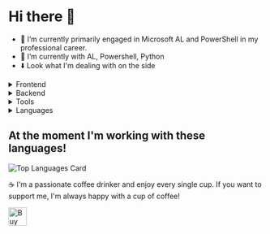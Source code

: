 
<!-- - 👀 I’m interested in ...
- 🌱 I’m currently learning ...
- 💞️ I’m looking to collaborate on ...
- 📫 How to reach me ...
- 😄 Pronouns: ...
- ⚡ Fun fact: ...
-->
<!---
mc-wusel/mc-wusel is a ✨ special ✨ repository because its `README.md` (this file) appears on your GitHub profile.
You can click the Preview link to take a look at your changes.
--->

# Hi there 👋
- 🔭 I’m currently primarily engaged in Microsoft AL and PowerShell in my professional career.
- 📕 I’m currently with AL, Powershell, Python
- ⬇️ Look what I'm dealing with on the side

<details>
<summary>Frontend</summary>
    
  [![HTML5](https://img.shields.io/badge/HTML5-blue?logo=html5)](https://developer.mozilla.org/en-US/docs/Web/Guide/HTML/HTML5)
    [![CSS](https://img.shields.io/badge/CSS-blue?logo=css3)](https://developer.mozilla.org/en-US/docs/Web/CSS)
    [![Bootstrap](https://img.shields.io/badge/Bootstrap-blue?logo=bootstrap)](https://getbootstrap.com/)
    [![Vue.js](https://img.shields.io/badge/Vue.js-blue?logo=vue.js)](https://vuejs.org/)
    [![Node.js](https://img.shields.io/badge/Node.js-blue?logo=node.js)](https://nodejs.org/)
    [![JavaScript](https://img.shields.io/badge/Language-JavaScript-blue?logo=javascript)](https://developer.mozilla.org/en-US/docs/Web/JavaScript)
</details>

<details>
<summary>Backend</summary>

  [![PHP](https://img.shields.io/badge/Language-PHP-blue?logo=php)](https://www.php.net/)
  [![MySQL](https://img.shields.io/badge/MySQL-blue?logo=mysql)](https://www.mysql.com/)
  [![MongoDB](https://img.shields.io/badge/MongoDB-blue?logo=mongodb)](https://www.mongodb.com/)
</details>

<details>
<summary>Tools</summary>

  [![Visual Studio Code](https://img.shields.io/badge/Visual%20Studio%20Code-blue?logo=visual-studio-code)](https://code.visualstudio.com/)
  [![Postman](https://img.shields.io/badge/Postman-blue?logo=postman)](https://www.postman.com/)
  [![Notepad++](https://img.shields.io/badge/Notepad++-blue?logo=notepad%2B%2B)](https://notepad-plus-plus.org/)
  [![Microsoft SQL Server Management Studio](https://img.shields.io/badge/Microsoft_SQL_Server_Management_Studio-blue?logo=microsoft)](https://docs.microsoft.com/en-us/sql/ssms/download-sql-server-management-studio-ssms)
  [![Visual Studio](https://img.shields.io/badge/Visual_Studio-blue?logo=visual-studio)](https://visualstudio.microsoft.com/)
  [![Jira](https://img.shields.io/badge/Jira-blue?logo=jira)](https://www.atlassian.com/software/jira)
  [![Azure DevOps](https://img.shields.io/badge/Azure_DevOps-blue?logo=azure-devops)](https://azure.microsoft.com/services/devops/)
</details>

<details>
<summary>Languages</summary>
  
   [![Microsoft AL](https://img.shields.io/badge/Language-Microsoft_AL-blue?logo=microsoft)]([https://docs.microsoft.com/en-us/dynamics365/business-central/dev-itpro/developer/developer-overview](https://learn.microsoft.com/en-us/dynamics365/business-central/dev-itpro/developer/devenv-dev-overview))
  [![PowerShell](https://img.shields.io/badge/Language-PowerShell-blue?logo=powershell)](https://docs.microsoft.com/en-us/powershell/)
  [![C#](https://img.shields.io/badge/Language-C%23-blue?logo=c-sharp)](https://docs.microsoft.com/en-us/dotnet/csharp/)
  [![Python](https://img.shields.io/badge/Language-Python-blue?logo=python)](https://www.python.org/)
  [![MS-DOS BASIC](https://img.shields.io/badge/Language-MS--DOS%20BASIC-blue?logo=ms-dos)](https://en.wikipedia.org/wiki/Microsoft_BASIC)
</details>

## At the moment I'm working with these languages!
![Top Languages Card](https://github-readme-stats.vercel.app/api/top-langs/?username=mc-wusel&layout=compact)




☕️ I'm a passionate coffee drinker and enjoy every single cup.
If you want to support me, I'm always happy with a cup of coffee!

<a href='https://ko-fi.com/Q5Q819M0AU' target='_blank'><img height='36' style='border:0px;height:36px;' src='https://storage.ko-fi.com/cdn/kofi6.png?v=6' border='0' alt='Buy Me a Coffee' /></a>


